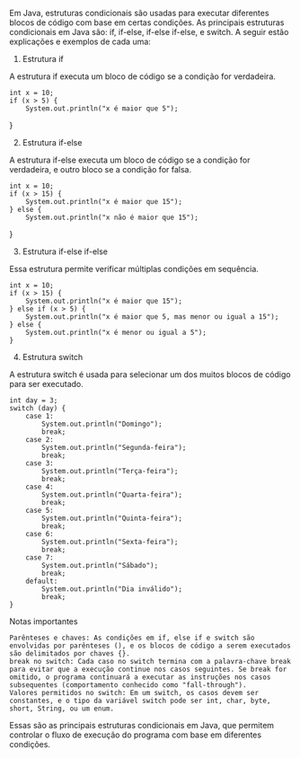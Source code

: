 Em Java, estruturas condicionais são usadas para executar diferentes blocos de código com base em certas condições. As principais estruturas condicionais em Java são: if, if-else, if-else if-else, e switch. A seguir estão explicações e exemplos de cada uma:
1. Estrutura if

A estrutura if executa um bloco de código se a condição for verdadeira.



    int x = 10;
    if (x > 5) {
        System.out.println("x é maior que 5");
}

2. Estrutura if-else

A estrutura if-else executa um bloco de código se a condição for verdadeira, e outro bloco se a condição for falsa.



    int x = 10;
    if (x > 15) {
        System.out.println("x é maior que 15");
    } else {
        System.out.println("x não é maior que 15");
}

3. Estrutura if-else if-else

Essa estrutura permite verificar múltiplas condições em sequência.



    int x = 10;
    if (x > 15) {
        System.out.println("x é maior que 15");
    } else if (x > 5) {
        System.out.println("x é maior que 5, mas menor ou igual a 15");
    } else {
        System.out.println("x é menor ou igual a 5");
    }

4. Estrutura switch

A estrutura switch é usada para selecionar um dos muitos blocos de código para ser executado.



    int day = 3;
    switch (day) {
        case 1:
            System.out.println("Domingo");
            break;
        case 2:
            System.out.println("Segunda-feira");
            break;
        case 3:
            System.out.println("Terça-feira");
            break;
        case 4:
            System.out.println("Quarta-feira");
            break;
        case 5:
            System.out.println("Quinta-feira");
            break;
        case 6:
            System.out.println("Sexta-feira");
            break;
        case 7:
            System.out.println("Sábado");
            break;
        default:
            System.out.println("Dia inválido");
            break;
    }

Notas importantes

    Parênteses e chaves: As condições em if, else if e switch são envolvidas por parênteses (), e os blocos de código a serem executados são delimitados por chaves {}.
    break no switch: Cada caso no switch termina com a palavra-chave break para evitar que a execução continue nos casos seguintes. Se break for omitido, o programa continuará a executar as instruções nos casos subsequentes (comportamento conhecido como "fall-through").
    Valores permitidos no switch: Em um switch, os casos devem ser constantes, e o tipo da variável switch pode ser int, char, byte, short, String, ou um enum.

Essas são as principais estruturas condicionais em Java, que permitem controlar o fluxo de execução do programa com base em diferentes condições.